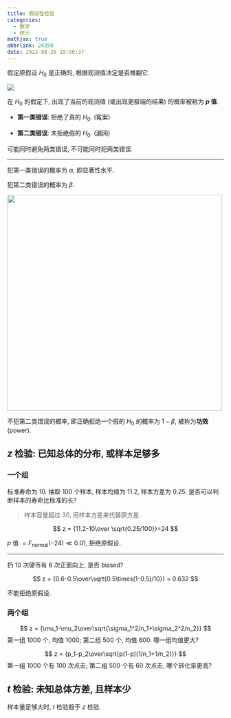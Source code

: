 ```yaml
---
title: 假设性检验
categories:
  - 数学
  - 统计
mathjax: true
abbrlink: 24350
date: 2022-08-26 19:50:37
---
```

假定原假设 $H_0$ 是正确的, 根据观测值决定是否推翻它.

<!--more-->

![](https://s2.loli.net/2023/04/10/XjEreRV9nlbcDFp.png)

在 $H_0$ 的假定下, 出现了当前的观测值 (或出现更极端的结果) 的概率被称为 **$p$ 值**.

- **第一类错误**: 拒绝了真的 $H_0$. (冤案)

- **第二类错误**: 未拒绝假的 $H_0$. (漏网)

可能同时避免两类错误, 不可能同时犯两类错误.

---

犯第一类错误的概率为 $\alpha$, 即显著性水平.

犯第二类错误的概率为 $\beta$. 

<img src="https://s2.loli.net/2023/04/10/VRpCJh6HuYivxnc.png" width="500">

不犯第二类错误的概率, 即正确拒绝一个假的 $H_0$ 的概率为 $1-\beta$, 被称为**功效** (power).

## $z$ 检验: 已知总体的分布, 或样本足够多

### 一个组

标准寿命为 $10$. 抽取 $100$ 个样本, 样本均值为 $11.2$, 样本方差为 $0.25$. 是否可以判断样本的寿命比标准的长?

> 样本容量超过 $30$, 用样本方差来代替原方差.

$$
z = {11.2-10\over \sqrt{0.25/100}}=24
$$

$p$ 值 $=F_{\text {normal}}(-24)\ll 0.01$, 拒绝原假设.

---

扔 $10$ 次硬币有 $6$ 次正面向上, 是否 biased?

$$
z = {0.6-0.5\over\sqrt{0.5\times(1-0.5)/10}} = 0.632
$$

不能拒绝原假设.

### 两个组

$$
z = {\mu_1-\mu_2\over\sqrt{\sigma_1^2/n_1+\sigma_2^2/n_2}}
$$
第一组 $1000$ 个, 均值 $1000$; 第二组 $500$ 个, 均值 $600$. 哪一组均值更大?

$$
z = {p_1-p_2\over\sqrt{p(1-p)(1/n_1+1/n_2)}}
$$
第一组 $1000$ 个有 $100$ 次点击, 第二组 $500$ 个有 $60$ 次点击, 哪个转化率更高?

## $t$ 检验: 未知总体方差, 且样本少

样本量足够大时, $t$ 检验趋于 $z$ 检验.